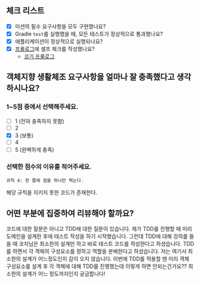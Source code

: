 <!-- 

## 코드 리뷰 팁

- 코드와 관련된 질문이 있다면, PR 본문에 적기 보다는 해당 코드를 선택하고 코멘트를 남겨주세요.
  - [참고: Adding comments to a pull request](https://docs.github.com/en/pull-requests/collaborating-with-pull-requests/reviewing-changes-in-pull-requests/commenting-on-a-pull-request#adding-comments-to-a-pull-request)

-->

## 체크 리스트

- [x] 미션의 필수 요구사항을 모두 구현했나요?
- [x] Gradle `test`를 실행했을 때, 모든 테스트가 정상적으로 통과했나요?
- [x] 애플리케이션이 정상적으로 실행되나요?
- [x] [프롤로그](https://prolog.techcourse.co.kr)에 셀프 체크를 작성했나요?
  - [코기 프롤로그](https://prolog.techcourse.co.kr/studylogs/3929)

## 객체지향 생활체조 요구사항을 얼마나 잘 충족했다고 생각하시나요?

### 1~5점 중에서 선택해주세요.

- [ ] 1 (전혀 충족하지 못함)
- [ ] 2
- [x] 3 (보통)
- [ ] 4
- [ ] 5 (완벽하게 충족)

### 선택한 점수의 이유를 적어주세요.

<!-- 이유 작성 -->
```규칙 4: 한 줄에 점을 하나만 찍는다.```

해당 규칙을 지키지 못한 코드가 존재한다.
  
## 어떤 부분에 집중하여 리뷰해야 할까요?

<!-- 리뷰어가 효과적으로 피드백할 수 있도록 중점적으로 피드백받고 싶은 내용을 공유해주세요.  
예를 들어, 가장 고민했던 점이나 여전히 어려운 부분, 그리고 이에 대한 생각을 적을 수 있습니다. -->

코드에 대한 질문은 아니고 TDD에 대한 질문이 있습니다. 제가 TDD를 진행할 때 미리 도메인을 설계한 후에 테스트 작성을 하기 
시작했습니다. 그런데 TDD에 대해 강의를 들을 때 코치님은 최소한의 설계만 하고 바로 테스트 코드를 작성한다고 하셨습니다. 
TDD를 하면서 각 객체의 구성요소를 정하고 역할을 분배한다고 하셨습니다. 저는 여기서 최소한의 설계가 어느정도인지 감이 오지 않습니다.
이번에 TDD를 적용할 땐 미리 객체 구성요소를 설계 후 각 객체에 대해 TDD를 진행했는데 이렇게 하면 안되는건가요??
최소한의 설계가 어느 정도까지인지 궁금합니다!
